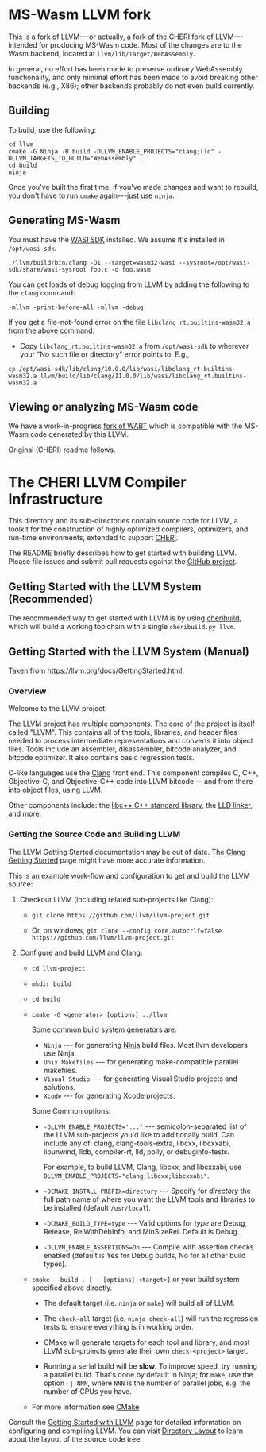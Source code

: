 # MS-Wasm LLVM fork

This is a fork of LLVM---or actually, a fork of the CHERI fork of
LLVM---intended for producing MS-Wasm code.  Most of the changes
are to the Wasm backend, located at `llvm/lib/Target/WebAssembly`.

In general, no effort has been made to preserve ordinary WebAssembly
functionality, and only minimal effort has been made to avoid breaking other
backends (e.g., X86); other backends probably do not even build currently.

## Building

To build, use the following:

```
cd llvm
cmake -G Ninja -B build -DLLVM_ENABLE_PROJECTS="clang;lld" -DLLVM_TARGETS_TO_BUILD="WebAssembly" .
cd build
ninja
```

Once you've built the first time, if you've made changes and want to rebuild,
you don't have to run `cmake` again---just use `ninja`.

## Generating MS-Wasm

You must have the [WASI SDK](https://github.com/WebAssembly/wasi-sdk)
installed. We assume it's installed in `/opt/wasi-sdk`.

```
./llvm/build/bin/clang -O1 --target=wasm32-wasi --sysroot=/opt/wasi-sdk/share/wasi-sysroot foo.c -o foo.wasm
```

You can get loads of debug logging from LLVM by adding the following to the `clang` command:
```
-mllvm -print-before-all -mllvm -debug
```

If you get a file-not-found error on the file `libclang_rt.builtins-wasm32.a` from the above command:
* Copy `libclang_rt.builtins-wasm32.a` from `/opt/wasi-sdk` to wherever your "No such file or directory" error points to.
E.g.,
```
cp /opt/wasi-sdk/lib/clang/10.0.0/lib/wasi/libclang_rt.builtins-wasm32.a llvm/build/lib/clang/11.0.0/lib/wasi/libclang_rt.builtins-wasm32.a
```

## Viewing or analyzing MS-Wasm code

We have a work-in-progress
[fork of WABT](https://github.com/PLSysSec/mswasm-wabt) which is compatible
with the MS-Wasm code generated by this LLVM.

Original (CHERI) readme follows.

# The CHERI LLVM Compiler Infrastructure

This directory and its sub-directories contain source code for LLVM,
a toolkit for the construction of highly optimized compilers,
optimizers, and run-time environments, extended to support
[CHERI](http://cheri-cpu.org).

The README briefly describes how to get started with building LLVM.
Please file issues and submit pull requests against the
[GitHub project](https://github.com/CTSRD-CHERI/llvm-project).

## Getting Started with the LLVM System (Recommended)

The recommended way to get started with LLVM is by using
[cheribuild](https://github.com/CTSRD-CHERI/cheribuild), which will
build a working toolchain with a single ``cheribuild.py llvm``.

## Getting Started with the LLVM System (Manual)

Taken from https://llvm.org/docs/GettingStarted.html.

### Overview

Welcome to the LLVM project!

The LLVM project has multiple components. The core of the project is
itself called "LLVM". This contains all of the tools, libraries, and header
files needed to process intermediate representations and converts it into
object files.  Tools include an assembler, disassembler, bitcode analyzer, and
bitcode optimizer.  It also contains basic regression tests.

C-like languages use the [Clang](http://clang.llvm.org/) front end.  This
component compiles C, C++, Objective-C, and Objective-C++ code into LLVM bitcode
-- and from there into object files, using LLVM.

Other components include:
the [libc++ C++ standard library](https://libcxx.llvm.org),
the [LLD linker](https://lld.llvm.org), and more.

### Getting the Source Code and Building LLVM

The LLVM Getting Started documentation may be out of date.  The [Clang
Getting Started](http://clang.llvm.org/get_started.html) page might have more
accurate information.

This is an example work-flow and configuration to get and build the LLVM source:

1. Checkout LLVM (including related sub-projects like Clang):

     * ``git clone https://github.com/llvm/llvm-project.git``

     * Or, on windows, ``git clone --config core.autocrlf=false
    https://github.com/llvm/llvm-project.git``

2. Configure and build LLVM and Clang:

     * ``cd llvm-project``

     * ``mkdir build``

     * ``cd build``

     * ``cmake -G <generator> [options] ../llvm``

        Some common build system generators are:

        * ``Ninja`` --- for generating [Ninja](https://ninja-build.org)
          build files. Most llvm developers use Ninja.
        * ``Unix Makefiles`` --- for generating make-compatible parallel makefiles.
        * ``Visual Studio`` --- for generating Visual Studio projects and
          solutions.
        * ``Xcode`` --- for generating Xcode projects.

        Some Common options:

        * ``-DLLVM_ENABLE_PROJECTS='...'`` --- semicolon-separated list of the LLVM
          sub-projects you'd like to additionally build. Can include any of: clang,
          clang-tools-extra, libcxx, libcxxabi, libunwind, lldb, compiler-rt, lld,
          polly, or debuginfo-tests.

          For example, to build LLVM, Clang, libcxx, and libcxxabi, use
          ``-DLLVM_ENABLE_PROJECTS="clang;libcxx;libcxxabi"``.

        * ``-DCMAKE_INSTALL_PREFIX=directory`` --- Specify for *directory* the full
          path name of where you want the LLVM tools and libraries to be installed
          (default ``/usr/local``).

        * ``-DCMAKE_BUILD_TYPE=type`` --- Valid options for *type* are Debug,
          Release, RelWithDebInfo, and MinSizeRel. Default is Debug.

        * ``-DLLVM_ENABLE_ASSERTIONS=On`` --- Compile with assertion checks enabled
          (default is Yes for Debug builds, No for all other build types).

      * ``cmake --build . [-- [options] <target>]`` or your build system specified above
        directly.

        * The default target (i.e. ``ninja`` or ``make``) will build all of LLVM.

        * The ``check-all`` target (i.e. ``ninja check-all``) will run the
          regression tests to ensure everything is in working order.

        * CMake will generate targets for each tool and library, and most
          LLVM sub-projects generate their own ``check-<project>`` target.

        * Running a serial build will be **slow**.  To improve speed, try running a
          parallel build.  That's done by default in Ninja; for ``make``, use the option
          ``-j NNN``, where ``NNN`` is the number of parallel jobs, e.g. the number of
          CPUs you have.

      * For more information see [CMake](https://llvm.org/docs/CMake.html)

Consult the
[Getting Started with LLVM](https://llvm.org/docs/GettingStarted.html#getting-started-with-llvm)
page for detailed information on configuring and compiling LLVM. You can visit
[Directory Layout](https://llvm.org/docs/GettingStarted.html#directory-layout)
to learn about the layout of the source code tree.
